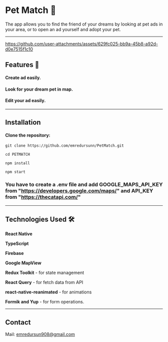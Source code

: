 # Pet Match 🐾
The app allows you to find the friend of your dreams by looking at pet ads in your area, or to open an ad yourself and adopt your pet.

---

https://github.com/user-attachments/assets/629fc025-bb9a-45b8-a92d-d0e7515f1c10

## Features 🌟
#### Create ad easily.

#### Look for your dream pet in map.
 
#### Edit your ad easily.

---


## Installation
#### Clone the repository:

```git clone https://github.com/emredursunn/PetMatch.git```

```cd PETMATCH```

```npm install```

```npm start```

### You have to create a .env file and add GOOGLE_MAPS_API_KEY from "https://developers.google.com/maps/" and API_KEY from "https://thecatapi.com/"

---

## Technologies Used 🛠️

**React Native**

**TypeScript**

**Firebase**

**Google MapView** 

**Redux Toolkit** - for state management

**React Query** - for fetch data from API

**react-native-reanimated** - for animations

**Formik and Yup** - for form operations. 

---

## Contact
Mail: emredursun908@gmail.com
